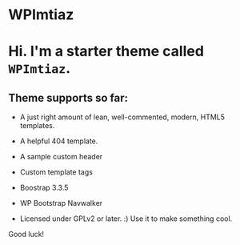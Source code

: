 WPImtiaz
===

# Hi. I'm a starter theme called `WPImtiaz`.

## Theme supports so far:

* A just right amount of lean, well-commented, modern, HTML5 templates.
* A helpful 404 template.
* A sample custom header
* Custom template tags
* Boostrap 3.3.5 
* WP Bootstrap Navwalker

* Licensed under GPLv2 or later. :) Use it to make something cool.

Good luck!